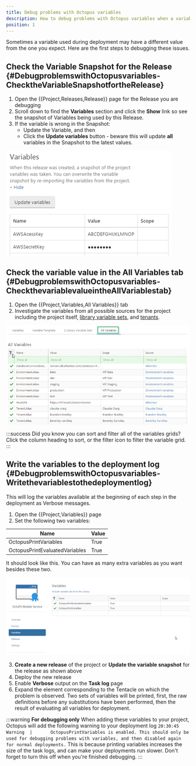 ```yaml
---
title: Debug problems with Octopus variables
description: How to debug problems with Octopus variables when a variable used during a deploying is different thatn the one you expect.
position: 1
---
```


Sometimes a variable used during deployment may have a different value from the one you expect. Here are the first steps to debugging these issues.

## Check the Variable Snapshot for the Release {#DebugproblemswithOctopusvariables-ChecktheVariableSnapshotfortheRelease}

1. Open the {{Project,Releases,Release}} page for the Release you are debugging
2. Scroll down to find the **Variables** section and click the **Show** link so see the snapshot of Variables being used by this Release.
3. If the variable is wrong in the Snapshot:
    * Update the Variable, and then
    * Click the **Update variables** button - beware this will update **all** variables in the Snapshot to the latest values.

![](/docs/images/3048145/3278466.png)

## Check the variable value in the All Variables tab {#DebugproblemswithOctopusvariables-CheckthevariablevalueintheAllVariablestab}

1. Open the {{Project,Variables,All Variables}} tab
2. Investigate the variables from all possible sources for the project including the project itself, [library variable sets](/docs/deploying-applications/deployment-process/variables/library-variable-sets.md), and [tenants](/docs/guides/multi-tenant-deployments/index.md).

![](/docs/images/3048145/5865680.png "width=500")

:::success
Did you know you can sort and filter all of the variables grids? Click the column heading to sort, or the filter icon to filter the variable grid.
:::

## Write the variables to the deployment log {#DebugproblemswithOctopusvariables-Writethevariablestothedeploymentlog}

This will log the variables available at the beginning of each step in the deployment as Verbose messages.

1. Open the {{Project,Variables}} page
2. Set the following two variables:

| Name | Value |
| --- | --- |
| OctopusPrintVariables | True |
| OctopusPrintEvaluatedVariables | True |

It should look like this. You can have as many extra variables as you want besides these two.

![](/docs/images/3048145/3278087.png "width=500")

3. **Create a new release** of the project or **Update the variable snapshot** for the release as shown above
4. Deploy the new release
5. Enable **Verbose** output on the **Task log** page
6. Expand the element corresponding to the Tentacle on which the problem is observed. Two sets of variables will be printed, first, the raw definitions before any substitutions have been performed, then the result of evaluating all variables for deployment.

:::warning
**For debugging only**
When adding these variables to your project, Octopus will add the following warning to your deployment log
`20:30:45   Warning  |       OctopusPrintVariables is enabled. This should only be used for debugging problems with variables, and then disabled again for normal deployments.`
This is because printing variables increases the size of the task logs, and can make your deployments run slower. Don't forget to turn this off when you're finished debugging.
:::

